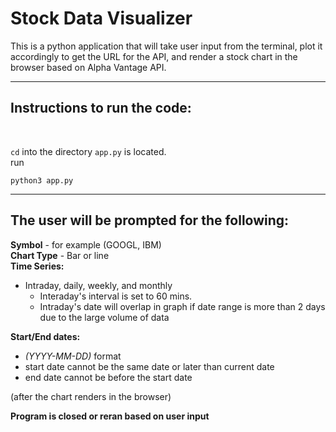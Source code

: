# Stock Data Visualizer

This is a python application that will take user input from the terminal, plot it accordingly to get the URL for the API, and render a stock chart in the browser based on Alpha Vantage API.

---

## Instructions to run the code:
<br/>

`cd` into the directory `app.py` is located. <br>
run 
```
python3 app.py
```
---

## The user will be prompted for the following:
**Symbol** - for example (GOOGL, IBM) <br/>
**Chart Type** - Bar or line <br/>
**Time Series:** 
- Intraday, daily, weekly, and monthly <br/>
    - Interaday's interval is set to 60 mins.
    - Intraday's date will overlap in graph if date range is more than 2 days due to the large volume of data<br/> 

**Start/End dates:** 
- *(YYYY-MM-DD)* format <br/>
- start date cannot be the same date or later than current date
- end date cannot be before the start date

(after the chart renders in the browser) <br/>

**Program is closed or reran based on user input**






